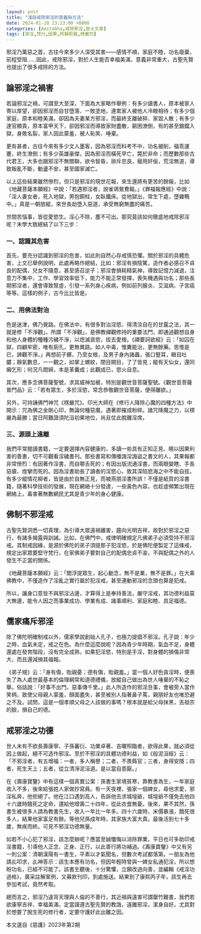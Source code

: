 ```yaml
---
layout: post
title: "淺談戒除邪淫的意義與方法"
date: 2024-01-10 23:23:00 +0800
categories: [Amitabha,戒除邪淫,居士文章]
tags: [邪淫,梵行,因果,阿賴耶識,楞嚴咒]
---
```


邪淫乃萬惡之首，古往今來多少人深受其害——感情不順，家庭不睦，功名廢棄，前程受阻……因此，戒除邪淫，對於人生能否幸福美滿，意義非常重大，古聖先賢也提出了很多戒除的方法。        

## 論邪淫之禍害

若論邪淫之禍，可謂至大至深，下面為大家略作舉例：有多少讀書人，原本被家人寄以厚望，卻因邪淫而自甘墮落、一敗塗地，連累家人被他人冷眼相待；有多少個家庭，原本和睦美滿，卻因為夫妻某方邪淫，而最終支離破碎、家毀人散；有多少達官顯貴，原本富甲天下，卻因邪淫而導致家財盡散，窮困潦倒，有的甚至鋃鐺入獄，身敗名裂，家人因此蒙羞，被人恥笑、唾棄。

更有甚者，古往今來有多少文人墨客，因為邪淫而科考不中，功名被削，福乖運蹇，終生潦倒；有多少英雄豪傑，因為邪淫而橫死早亡，斃於非命；而歷數那些古代君王，大多也跟邪淫不無關聯，欲令智昏，排斥忠良，寵用奸佞，荒淫無道，導致叛亂不斷，動盪不安，甚至國家滅亡。

以上這些結果雖然慘烈，但只是邪淫的現世花報，來生還將有更苦的餘報，比如《地藏菩薩本願經》中說：「若遇邪淫者，說雀鴿鴛鴦報。」《罪福報應經》中說：「淫人妻女者，死入地獄，男抱銅柱，女臥鐵床。從地獄出，常生下處，墮雞鴨中。」真是一朝放縱，來世長劫墮入惡道，承受無窮無盡的痛苦。

世間苦惱事，皆從愛慾生。淫心不除，塵不可出。那究竟該如何徹底地戒除邪淫呢？末學大致總結了以下三步：

### 一、認識其危害

首先，要充分認識到邪淫的危害，如此則自然心存戒慎恐懼。關於邪淫的具體危害，上文已舉例說明，此處再略作總結，比如：邪淫有損陰騭，造作者必感召不貞良的配偶，兒女不隨意，甚至感召逆子；邪淫會損耗精氣神，導致記憶力減退，注意力不集中，工作、學習效率低下，能力不能正常發揮，喪失機遇與功名；那些長期邪淫者，還會導致腎虛，引發一系列身心疾病，例如前列腺炎、艾滋病、子宮癌等等。這樣的例子，古今比比皆是。      

### 二、用佛法對治

色是迷津，佛乃覺路。在佛法中，有很多對治淫慾、得清涼自在的甘露之法，其一就是修「不淨觀」。所謂「不淨觀」，是佛教禪觀修持的重要法門，即通過觀想自身和他人身體的種種污穢不淨，以熄滅貪慾，拔去愛根。《禪要訶欲經》云：「如囚在獄，四顧牢密，唯有廁孔，更無異路。如人中毒，惟糞能治，更無餘藥。思惟是已，諦觀不淨。」再想前子髒，乃至女根，及男子身內諸蟲，張口豎耳，瞋目吐膿；靜氣數息，一一觀之，如掌上螺紋，閉目開目，了了皆見；縱有天仙女，還同癩乞形；何況凡間婦，本是革囊成；此觀成已，慾火自息。        

其次，應多念佛菩薩聖號，求其威神加被，特別是觀世音菩薩聖號。《觀世音菩薩普門品》云：「若有眾生，多於淫慾，常念恭敬觀世音菩薩，便得離欲。」      

另外，可持誦佛門神咒《楞嚴咒》。印光大師在《修行人降除心魔的四種方法》中開示：咒為佛之金剛心印，無論何種惡魔，遇著即摧成粉碎。諸咒降魔之力，以楞嚴為最勝；當日阿難證須陀洹初果地位，尚且仗此脫離淫席。      

### 三、源頭上遠離

我們平常閱讀書籍，一定要選擇內容健康的，多讀一些具有正知正見、曉以因果利害的善書，切不可觀看淫穢書刊。那些書寫和傳播誨淫誨盜之書文的人，其果報都非常慘烈：有因著作淫書，而自嚼舌死的；有因出版流通淫書，而兩眼變瞎、手長惡瘡、痙攣而死的。因為淫書助長了讀者的淫慾心，致其深陷慾海之中不能自拔。有多少縱情花柳者，皆是由於自無正見，而被燕朋淫書所誤！不僅是紙質的淫書籍，隨著科學技術的發展，現在網絡十分發達，一些黃色內容，也趁虛頻繁出現在網絡上，毒害著無數網民尤其是青少年的身心健康。        

## 佛制不邪淫戒

古聖先賢洞悉一切真理，為引導大眾遠禍離害，趨向光明吉祥，故對於邪淫之惡行，有諸多揭露與訓誡。比如，在佛門中，戒律明確規定凡佛弟子必須受持不邪淫戒。其制戒因緣，是源於佛陀的弟子須提那子犯淫慾，於是佛陀便製定了這條戒，規定出家眾要堅守梵行，在家佛弟子要對自己的配偶忠貞不渝，不與配偶之外的人發生不正當的關係。        

《地藏菩薩本願經》云：「閻浮提眾生，起心動念，無不是業，無不是罪。」在大乘佛教中，不僅造作了淫亂之實行屬於犯淫戒，甚至連動邪淫的念頭也算是犯戒。        

所以，讓身口意皆不與邪淫沾邊，才算得上是奉持善法，嚴守淫戒，其功德利益莫大無邊，能令人因之而事業成功、學業有成、諸事順利、家庭和睦、具足福德。      

## 儒家痛斥邪淫

除了佛陀明確制戒以外，儒家學說創始人孔子，也極力提倡不邪淫。孔子說：年少之時，血氣未定，戒之在色。為什麼這麼說呢？因為青少年時期，氣血不足，身體還處在發育階段，沒有完全成熟，如果犯淫慾，特別是手淫，對身體的損傷非常大，而且還減損其福報。        

《弟子規》云：「身有傷，貽親憂；德有傷，貽親羞。」當一個人好色貪淫時，便喪失了為人處世最基本的倫理綱常和道德禮儀，放縱自己做出為世人唾棄的不恥之舉。俗話說：「好事不出門，惡事傳千里。」此人所造作的邪淫丑事，會被旁人當作笑柄，致使父母親人蒙羞，顏面盡失，甚至被別人指著鼻子罵，親朋好友也唯恐避之不及。試問，這是一個孝順父母之人該做的事嗎？根本就是給父母抹黑，丟祖宗的臉，損自己的德。        

## 戒邪淫之功德

世人未有不欲長壽康寧、子孫蕃衍、功業卓著、吉曜照臨者，欲得此果，就必須從因上做起，絕不可造作邪淫。至於不邪淫的具體功德利益，如《般泥洹經》云：「不邪淫者，有五增福：一者，多人稱譽；二者，不畏縣官；三者，身得安隱；四者，死生天上；五者，從立清淨泥洹道。是以當自患厭。」      

在《壽康寶鑒》中有這樣一個真實公案：孫書生家境貧寒，靠教書為生，一年家庭收入不多，後來給張姓人家做抄寫員。有一天夜裡，張家一個婢女，尋他求愛，邪淫私奔，他拒絕了。他在江口遇到高人，告訴他去求城堭爺，城堭爺不僅免去他四十六歲時餓死之定命，還給他增壽二十四年，從此衣食無憂。後來，果不其然，孫書生被很多人請為教書先生，收入一年比一年多。四十六歲時，米價暴漲，餓死很多人，結果他家富足有餘。等他兒孫成年時，其家族大富大貴。最後活到七十多歲，無疾而終。可見不邪淫功德無量。        

如若不小心犯了邪淫，該怎麼辦呢？應當至誠懺悔以消除罪業，平日也可多助印戒淫書籍，引導他人正念、正身、正行，以此善行將功補過。《壽康寶鑒》中又有另一則公案：清朝漢陽有一書生，平素以才氣聞名，但數次考試都落第。一朋友為他請乩叩求，乩神答示：該生本應有功名，但因年輕時曾與一婢女私通犯淫，所以想盼功名，已經不可能了。該書生聽後，十分驚懼，立願改過向善，並編輯《戒淫功過格》，廣采註解案例，又募款刊印，到處施送。結果到了康熙丙子年，該生再去參加考試，竟然考取。        

總而言之，邪淫乃違背天理與人倫的不善行，其近禍與遠害可謂罄竹難書，我們若欲康寧吉祥、幸福美滿，定當謹遵古聖先賢的教誨，遠離邪淫，潔身自好。尤其對於想要了脫生死的修行者，定要守護好此出離之因。      

本文選自《慈護》2023年第2期